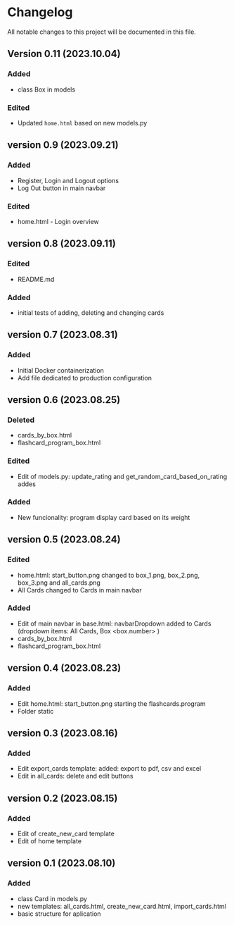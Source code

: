# Changelog

All notable changes to this project will be documented in this file.

## Version 0.11 (2023.10.04)
### Added
- class Box in models
### Edited
- Updated `home.html` based on new models.py

## version 0.9 (2023.09.21)
### Added
- Register, Login and Logout options
- Log Out button in main navbar
### Edited
- home.html - Login overview

## version 0.8 (2023.09.11)
### Edited
- README.md
### Added
- initial tests of adding, deleting and changing cards

## version 0.7 (2023.08.31)
### Added
- Initial Docker containerization
- Add file dedicated to production configuration

## version 0.6 (2023.08.25)
### Deleted
- cards_by_box.html 
- flashcard_program_box.html
### Edited
- Edit of models.py: update_rating and get_random_card_based_on_rating addes
### Added
- New funcionality: program display card based on its weight


## version 0.5 (2023.08.24)
### Edited
- home.html: start_button.png changed to box_1.png, box_2.png, box_3.png and all_cards.png
- All Cards changed to Cards in main navbar
### Added 
- Edit of main navbar in base.html: navbarDropdown added to Cards (dropdown items: All Cards, Box <box.number> )
- cards_by_box.html 
- flashcard_program_box.html


## version 0.4 (2023.08.23)
### Added 
- Edit home.html: start_button.png starting the flashcards.program
- Folder static


## version 0.3 (2023.08.16)
### Added 
- Edit export_cards template: added: export to pdf, csv and excel
- Edit in all_cards: delete and edit buttons


## version 0.2 (2023.08.15)
### Added 
- Edit of create_new_card template 
- Edit of home template 


## version 0.1 (2023.08.10)
### Added
- class Card in models.py
- new templates: all_cards.html, create_new_card.html, import_cards.html
- basic structure for aplication



